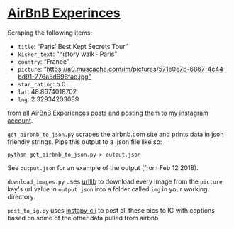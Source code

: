 [AirBnB Experinces](https://www.airbnb.com/s/experiences?refinement_paths%5B%5D=%2Fexperiences)
===

Scraping the following items:

 - `title`: “Paris’ Best Kept Secrets Tour”
 - `kicker_text`: “history walk · Paris”
 - `country`: “France”
 - `picture`: “https://a0.muscache.com/im/pictures/571e0e7b-6867-4c44-bd91-776a5d698fae.jpg”
 - `star_rating`: 5.0
 - `lat`: 48.8674018702
 - `lng`: 2.32934203089

from all AirBnB Experiences posts and posting them to [my instagram account](https://www.instagram.com/andrewmccausland111/). 

`get_airbnb_to_json.py` scrapes the airbnb.com site and prints data in json friendly strings. Pipe this output to a .json file like so:

`python get_airbnb_to_json.py > output.json`

See `output.json` for an example of the output (from Feb 12 2018).

`download_images.py` uses [urllib](https://docs.python.org/2/library/urllib.html) to download every image from the `picture` key's url value in `output.json` into a folder called `img` in your working directory.

`post_to_ig.py` uses [instapy-cli](https://github.com/b3nab/instapy-cli) to post all these pics to IG with captions based on some of the other data pulled from airbnb